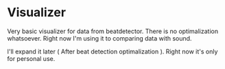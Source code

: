 # Visualizer

Very basic visualizer for data from beatdetector. 
There is no optimalization whatsoever.
Right now I'm using it to comparing data with sound. 

I'll expand it later ( After beat detection optimalization ).
Right now it's only for personal use. 
